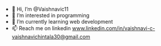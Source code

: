 - 👋 Hi, I’m @Vaishnavic11
- 👀 I’m interested in programming
- 🌱 I’m currently learning web development
- 📫 Reach me on linkedin www.linkedin.com/in/vaishnavi-c-
                  vaishnavichintala30@gmail.com

<!---
Vaishnavic11/Vaishnavic11 is a ✨ special ✨ repository because its `README.md` (this file) appears on your GitHub profile.
You can click the Preview link to take a look at your changes.
--->
